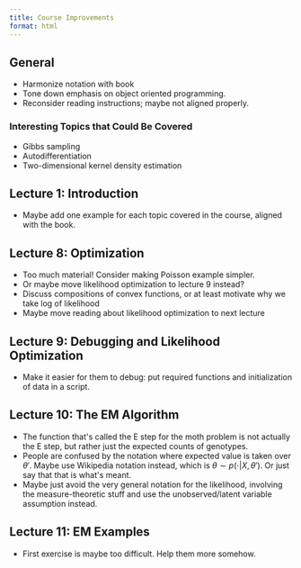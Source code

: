 ```yaml
---
title: Course Improvements
format: html
---
```


## General

- Harmonize notation with book
- Tone down emphasis on object oriented programming.
- Reconsider reading instructions; maybe not aligned properly.

### Interesting Topics that Could Be Covered

- Gibbs sampling
- Autodifferentiation
- Two-dimensional kernel density estimation

## Lecture 1: Introduction

- Maybe add one example for each topic covered in the course, aligned with the
  book.

## Lecture 8: Optimization

- Too much material! Consider making Poisson example simpler.
- Or maybe move likelihood optimization to lecture 9 instead?
- Discuss compositions of convex functions, or at least motivate why we take log
  of likelihood
- Maybe move reading about likelihood optimization to next lecture

## Lecture 9: Debugging and Likelihood Optimization

- Make it easier for them to debug: put required functions and initialization of
  data in a script.

## Lecture 10: The EM Algorithm

- The function that's called the E step for the moth problem is not actually the
  E step, but rather just the expected counts of genotypes.
- People are confused by the notation where expected value is taken over
  $\theta'$. Maybe use Wikipedia notation instead, which is
  $\theta \sim p(\cdot
| X, \theta')$. Or just say that that is what's meant.
- Maybe just avoid the very general notation for the likelihood, involving the
  measure-theoretic stuff and use the unobserved/latent variable assumption
  instead.

## Lecture 11: EM Examples

- First exercise is maybe too difficult. Help them more somehow.
